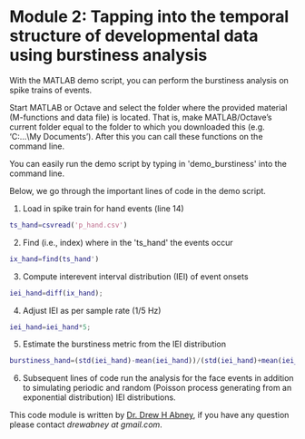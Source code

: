 # Module 2: Tapping into the temporal structure of developmental data using burstiness analysis

With the MATLAB demo script, you can perform the burstiness analysis on spike trains of events. 

Start MATLAB or Octave and select the folder where the provided material (M-functions and data file) is located. That is, make MATLAB/Octave’s current folder equal to the folder to which you downloaded this (e.g. ‘C:\...\My Documents’). After this you can call these functions on the command line.

You can easily run the demo script by typing in 'demo_burstiness' into the command line.

Below, we go through the important lines of code in the demo script. 

1. Load in spike train for hand events (line 14)
```matlab
ts_hand=csvread('p_hand.csv')
```

2. Find (i.e., index) where in the 'ts_hand' the events occur
```matlab
ix_hand=find(ts_hand')
```

3. Compute interevent interval distribution (IEI) of event onsets
```matlab
iei_hand=diff(ix_hand);
```

4. Adjust IEI as per sample rate (1/5 Hz)
```matlab
iei_hand=iei_hand*5;
```

5. Estimate the burstiness metric from the IEI distribution
```matlab
burstiness_hand=(std(iei_hand)-mean(iei_hand))/(std(iei_hand)+mean(iei_hand));
```

6. Subsequent lines of code run the analysis for the face events in addition to simulating periodic and random (Poisson process generating from an exponential distribution) IEI distributions. 

This code module is written by [Dr. Drew H Abney](https://drewabney.github.io/), if you have any question please contact *drewabney at gmail.com*.